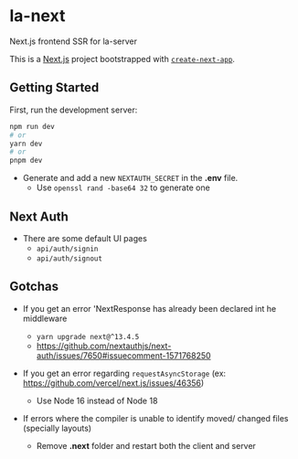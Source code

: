 # la-next
Next.js frontend SSR for la-server

This is a [Next.js](https://nextjs.org/) project bootstrapped with [`create-next-app`](https://github.com/vercel/next.js/tree/canary/packages/create-next-app).

## Getting Started

First, run the development server:

```bash
npm run dev
# or
yarn dev
# or
pnpm dev
```

* Generate and add a new `NEXTAUTH_SECRET` in the __.env__ file.
  + Use `openssl rand -base64 32` to generate one

## Next Auth
* There are some default UI pages
  + `api/auth/signin`
  + `api/auth/signout`

## Gotchas
* If you get an error 'NextResponse has already been declared int he middleware
  + `yarn upgrade next@^13.4.5`
  + https://github.com/nextauthjs/next-auth/issues/7650#issuecomment-1571768250

* If you get an error regarding `requestAsyncStorage` (ex: https://github.com/vercel/next.js/issues/46356)
  + Use Node 16 instead of Node 18

* If errors where the compiler is unable to identify moved/ changed files (specially layouts)
  + Remove __.next__ folder and restart both the client and server